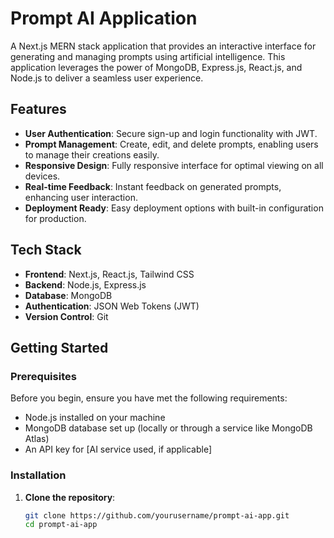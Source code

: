 # Prompt AI Application

A Next.js MERN stack application that provides an interactive interface for generating and managing prompts using artificial intelligence. This application leverages the power of MongoDB, Express.js, React.js, and Node.js to deliver a seamless user experience.

## Features

- **User Authentication**: Secure sign-up and login functionality with JWT.
- **Prompt Management**: Create, edit, and delete prompts, enabling users to manage their creations easily.
- **Responsive Design**: Fully responsive interface for optimal viewing on all devices.
- **Real-time Feedback**: Instant feedback on generated prompts, enhancing user interaction.
- **Deployment Ready**: Easy deployment options with built-in configuration for production.

## Tech Stack

- **Frontend**: Next.js, React.js, Tailwind CSS
- **Backend**: Node.js, Express.js
- **Database**: MongoDB
- **Authentication**: JSON Web Tokens (JWT)
- **Version Control**: Git

## Getting Started

### Prerequisites

Before you begin, ensure you have met the following requirements:

- Node.js installed on your machine
- MongoDB database set up (locally or through a service like MongoDB Atlas)
- An API key for [AI service used, if applicable]

### Installation

1. **Clone the repository**:

   ```bash
   git clone https://github.com/yourusername/prompt-ai-app.git
   cd prompt-ai-app
